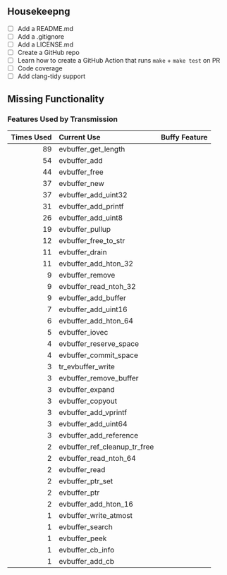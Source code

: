 ## Housekeepng

- [ ] Add a README.md
- [ ] Add a .gitignore
- [ ] Add a LICENSE.md
- [ ] Create a GitHub repo
- [ ] Learn how to create a GitHub Action that runs `make` + `make test` on PR
- [ ] Code coverage
- [ ] Add clang-tidy support

## Missing Functionality

### Features Used by Transmission


| Times Used | Current Use | Buffy Feature |
|-----------:|:------------|---------------|
| 89 | evbuffer_get_length | |
| 54 | evbuffer_add | |
| 44 | evbuffer_free | |
| 37 | evbuffer_new | |
| 37 | evbuffer_add_uint32 | |
| 31 | evbuffer_add_printf | |
| 26 | evbuffer_add_uint8 | |
| 19 | evbuffer_pullup | |
| 12 | evbuffer_free_to_str | |
| 11 | evbuffer_drain | |
| 11 | evbuffer_add_hton_32 | |
| 9 | evbuffer_remove | |
| 9 | evbuffer_read_ntoh_32 | |
| 9 | evbuffer_add_buffer | |
| 7 | evbuffer_add_uint16 | |
| 6 | evbuffer_add_hton_64 | |
| 5 | evbuffer_iovec | |
| 4 | evbuffer_reserve_space | |
| 4 | evbuffer_commit_space | |
| 3 | tr_evbuffer_write | |
| 3 | evbuffer_remove_buffer | |
| 3 | evbuffer_expand | |
| 3 | evbuffer_copyout | |
| 3 | evbuffer_add_vprintf | |
| 3 | evbuffer_add_uint64 | |
| 3 | evbuffer_add_reference | |
| 2 | evbuffer_ref_cleanup_tr_free | |
| 2 | evbuffer_read_ntoh_64 | |
| 2 | evbuffer_read | |
| 2 | evbuffer_ptr_set | |
| 2 | evbuffer_ptr | |
| 2 | evbuffer_add_hton_16 | |
| 1 | evbuffer_write_atmost | |
| 1 | evbuffer_search | |
| 1 | evbuffer_peek | |
| 1 | evbuffer_cb_info | |
| 1 | evbuffer_add_cb | |

